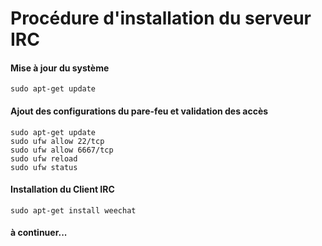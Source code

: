 # Procédure d'installation du serveur IRC

#### Mise à jour du système
```
sudo apt-get update
```

#### Ajout des configurations du pare-feu et validation des accès
```
sudo apt-get update
sudo ufw allow 22/tcp
sudo ufw allow 6667/tcp
sudo ufw reload
sudo ufw status
```

#### Installation du Client IRC
```
sudo apt-get install weechat
```

#### à continuer...
